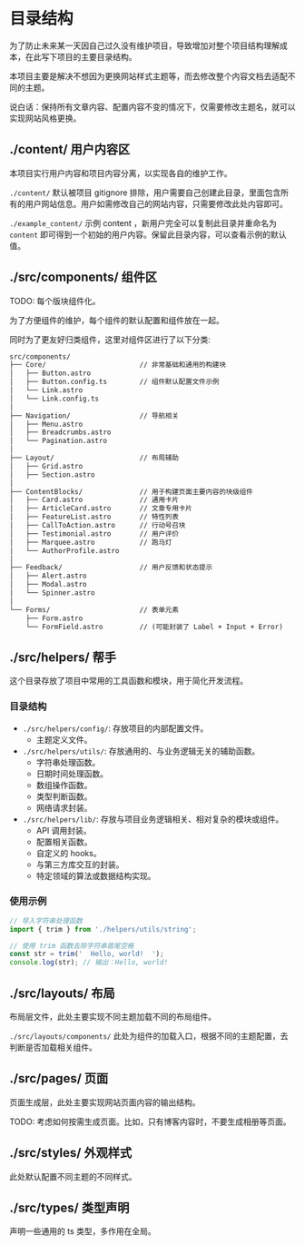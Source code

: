 
# 目录结构

为了防止未来某一天因自己过久没有维护项目，导致增加对整个项目结构理解成本，在此写下项目的主要目录结构。

本项目主要是解决不想因为更换网站样式主题等，而去修改整个内容文档去适配不同的主题。

说白话：保持所有文章内容、配置内容不变的情况下，仅需要修改主题名，就可以实现网站风格更换。

## ./content/ 用户内容区

本项目实行用户内容和项目内容分离，以实现各自的维护工作。

`./content/` 默认被项目 gitignore 排除，用户需要自己创建此目录，里面包含所有的用户网站信息。用户如需修改自己的网站内容，只需要修改此处内容即可。

`./example_content/` 示例 content ，新用户完全可以复制此目录并重命名为 `content` 即可得到一个初始的用户内容。保留此目录内容，可以查看示例的默认值。

## ./src/components/ 组件区

TODO: 每个版块组件化。

为了方便组件的维护，每个组件的默认配置和组件放在一起。

同时为了更友好归类组件，这里对组件区进行了以下分类:

```txt
src/components/
├── Core/                       // 非常基础和通用的构建块
│   ├── Button.astro
│   ├── Button.config.ts        // 组件默认配置文件示例
│   └── Link.astro
│   └── Link.config.ts
│
├── Navigation/                 // 导航相关
│   ├── Menu.astro
│   ├── Breadcrumbs.astro
│   └── Pagination.astro
│
├── Layout/                     // 布局辅助
│   ├── Grid.astro
│   ├── Section.astro
│
├── ContentBlocks/              // 用于构建页面主要内容的块级组件
│   ├── Card.astro              // 通用卡片
│   ├── ArticleCard.astro       // 文章专用卡片
│   ├── FeatureList.astro       // 特性列表
│   ├── CallToAction.astro      // 行动号召块
│   ├── Testimonial.astro       // 用户评价
│   ├── Marquee.astro           // 跑马灯
│   └── AuthorProfile.astro
│
├── Feedback/                   // 用户反馈和状态提示
│   ├── Alert.astro
│   ├── Modal.astro
│   └── Spinner.astro
│
└── Forms/                      // 表单元素
    ├── Form.astro
    └── FormField.astro         // (可能封装了 Label + Input + Error)
```

## ./src/helpers/ 帮手

这个目录存放了项目中常用的工具函数和模块，用于简化开发流程。

### 目录结构

* `./src/helpers/config/`: 存放项目的内部配置文件。
  * 主题定义文件。
* `./src/helpers/utils/`: 存放通用的、与业务逻辑无关的辅助函数。
  * 字符串处理函数。
  * 日期时间处理函数。
  * 数组操作函数。
  * 类型判断函数。
  * 网络请求封装。
* `./src/helpers/lib/`: 存放与项目业务逻辑相关、相对复杂的模块或组件。
  * API 调用封装。
  * 配置相关函数。
  * 自定义的 hooks。
  * 与第三方库交互的封装。
  * 特定领域的算法或数据结构实现。

### 使用示例

```javascript
// 导入字符串处理函数
import { trim } from './helpers/utils/string';

// 使用 trim 函数去除字符串首尾空格
const str = trim('  Hello, world!  ');
console.log(str); // 输出：Hello, world!
```

## ./src/layouts/ 布局

布局层文件，此处主要实现不同主题加载不同的布局组件。

`./src/layouts/components/` 此处为组件的加载入口，根据不同的主题配置，去判断是否加载相关组件。

## ./src/pages/ 页面

页面生成层，此处主要实现网站页面内容的输出结构。

TODO: 考虑如何按需生成页面。比如，只有博客内容时，不要生成相册等页面。

## ./src/styles/ 外观样式

此处默认配置不同主题的不同样式。

## ./src/types/ 类型声明

声明一些通用的 ts 类型，多作用在全局。
